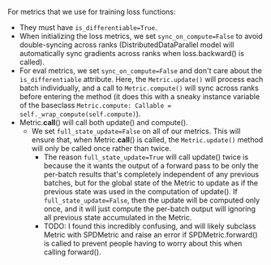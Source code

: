 
For metrics that we use for training loss functions:
- They must have `is_differentiable=True`.
- When initializing the loss metrics, we set `sync_on_compute=False` to avoid double-syncing across ranks (DistributedDataParallel model will automatically sync gradients across ranks when loss.backward() is called).
- For eval metrics, we set `sync_on_compute=False` and don't care about the `is_differentiable` attribute. Here, the `Metric.update()` will process each batch individually, and a call to `Metric.compute()` will sync across ranks before entering the method (it does this with a sneaky instance variable of the baseclass `Metric.compute: Callable = self._wrap_compute(self.compute)`).
- Metric.__call__() will call both update() and compute().
  - We set `full_state_update=False` on all of our metrics. This will ensure that, when Metric.__call__() is called, the `Metric.update()` method will only be called once rather than twice.
    - The reason `full_state_update=True` will call update() twice is because the it wants the output of a forward pass to be only the per-batch results that's completely independent of any previous batches, but for the global state of the Metric to update as if the previous state was used in the computation of update(). If `full_state_update=False`, then the update will be computed only once, and it will just compute the per-batch output will ignoring all previous state accumulated in the Metric.
    - TODO: I found this incredibly confusing, and will likely subclass Metric with SPDMetric and raise an error if SPDMetric.forward() is called to prevent people having to worry about this when calling forward().